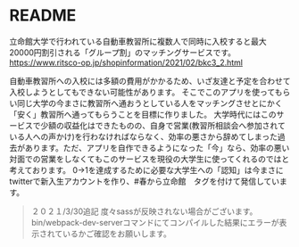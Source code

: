 # README

立命館大学で行われている自動車教習所に複数人で同時に入校すると最大20000円割引される「グループ割」のマッチングサービスです。
https://www.ritsco-op.jp/shopinformation/2021/02/bkc3_2.html

自動車教習所への入校には多額の費用がかかるため、いざ友達と予定を合わせて入校しようとしてもできない可能性があります。
そこでこのアプリを使ってもらい同じ大学の今まさに教習所へ通おうとしている人をマッチングさせとにかく「安く」教習所へ通ってもらうことを目標に作りました。
大学時代にはこのサービスで少額の収益化はできたものの、自身で営業(教習所相談会へ参加されている人への声かけ)を行わなければならなく、効率の悪さから辞めてしまった過去があります。ただ、アプリを自作できるようになった「今」なら、効率の悪い対面での営業をしなくてもこのサービスを現役の大学生に使ってくれるのではと考えております。
0→1を達成するために必要な大学生への「認知」は今まさにtwitterで新入生アカウントを作り、#春から立命館　タグを付けて発信しています。



>２０２１/3/30追記
度々sassが反映されない場合がございます。
bin/webpack-dev-serverコマンドにてコンパイルした結果にエラーが表示されているかご確認をお願いします。
